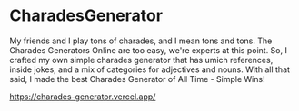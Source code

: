 # CharadesGenerator
My friends and I play tons of charades, and I mean tons and tons. The Charades Generators Online are too easy, we're experts at this point. So, I crafted my own simple charades generator that has umich references, inside jokes, and a mix of categories for adjectives and nouns. With all that said, I made the best Charades Generator of All Time - Simple Wins!

https://charades-generator.vercel.app/
